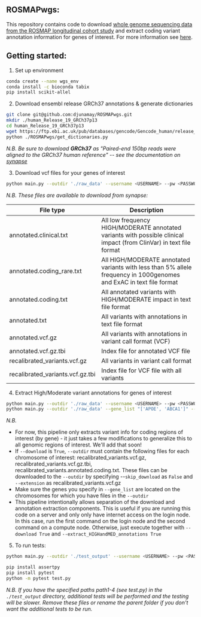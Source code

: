 ## ROSMAPwgs:
This repository contains code to download [whole genome sequencing data from the ROSMAP longitudinal cohort study](https://www.synapse.org/#!Synapse:syn11724057) and extract coding variant annotation information for genes of interest. For more information see [here](https://www.synapse.org/#!Synapse:syn10901595).

## Getting started: 

1. Set up environment
```bash
conda create --name wgs_env
conda install -c bioconda tabix 
pip install scikit-allel
```

2. Download ensembl release GRCh37 annotations & generate dictionaries
```bash
git clone git@github.com:djunamay/ROSMAPwgs.git
mkdir ./human_Release_19_GRCh37p13
cd human_Release_19_GRCh37p13
wget https://ftp.ebi.ac.uk/pub/databases/gencode/Gencode_human/release_19/gencode.v19.annotation.gff3.gz
python ./ROSMAPwgs/get_dictionaries.py
```
*N.B. Be sure to download __GRCh37__ as "Paired-end 150bp reads were aligned to the GRCh37 human reference" -- see the documentation on [synapse](https://www.synapse.org/#!Synapse:syn10901595)*


3. Download vcf files for your genes of interest
```bash
python main.py --outdir './raw_data' --username <USERNAME> --pw <PASSWORD> --gene_list "['APOE', 'ABCA1']" --extension 'recalibrated_variants.vcf.gz' --extract_HIGHandMED_annotations False --download True
```
*N.B. These files are available to download from synapse:*

| File type  | Description |
| ------------- | ------------- |
| annotated.clinical.txt  | All low frequency HIGH/MODERATE annotated variants with possible clinical impact (from ClinVar) in text file format  |
| annotated.coding_rare.txt  | All HIGH/MODERATE annotated variants with less than 5% allele frequency in 1000genomes and ExAC in text file format  |
| annotated.coding.txt  | All annotated variants with HIGH/MODERATE impact in text file format  |
| annotated.txt  | All variants with annotations in text file format  |
| annotated.vcf.gz  | All variants with annotations in variant call format (VCF)  |
| annotated.vcf.gz.tbi  | Index file for annotated VCF file  |
| recalibrated_variants.vcf.gz  | All variants in variant call format  |
| recalibrated_variants.vcf.gz.tbi  | Index file for VCF file with all variants  |

	
4. Extract High/Moderate variant annotations for genes of interest
```bash
python main.py --outdir './raw_data' --username <USERNAME> --pw <PASSWORD> --gene_list "['APOE', 'ABCA1']" --extension 'annotated.coding.txt' --extract_HIGHandMED_annotations False --download True
python main.py --outdir './raw_data' --gene_list "['APOE', 'ABCA1']" --extract_HIGHandMED_annotations True --download False
```

*N.B.*
- For now, this pipeline only extracts variant info for coding regions of interest (by gene) - it just takes a few modifications to generalize this to all genomic regions of interest. We'll add that soon!
- If `--download` is `True`, `--outdir` must contain the following files for each chromosome of interest: recalibrated_variants.vcf.gz, recalibrated_variants.vcf.gz.tbi, recalibrated_variants.annotated.coding.txt. These files can be downloaded to the `--outdir` by specifying --`skip_download` as `False` and `--extension` as recalibrated_variants.vcf.gz
- Make sure the genes you specify in `--gene_list` are located on the chromosomes for which you have files in the `--outdir`
- This pipeline intentionally allows separation of the download and annotation extraction components. This is useful if you are running this code on a server and only only have internet access on the login node. In this case, run the first command on the login node and the second command on a compute node. Otherwise, just execute together with `--download True` and `--extract_HIGHandMED_annotations True`

5. To run tests:
```bash
python main.py --outdir './test_output' --username <USERNAME> --pw <PASSWORD> --gene_list "['APOE']" --extension 'recalibrated_variants.vcf.gz' --extract_HIGHandMED_annotations False --download True

pip install assertpy
pip install pytest
python -m pytest test.py
```
*N.B. If you have the specified paths path1-4 (see test.py) in the `./test_output` directory, additional tests will be performed and the testing will be slower. Remove these files or rename the parent folder if you don't want the additional tests to be run.*





